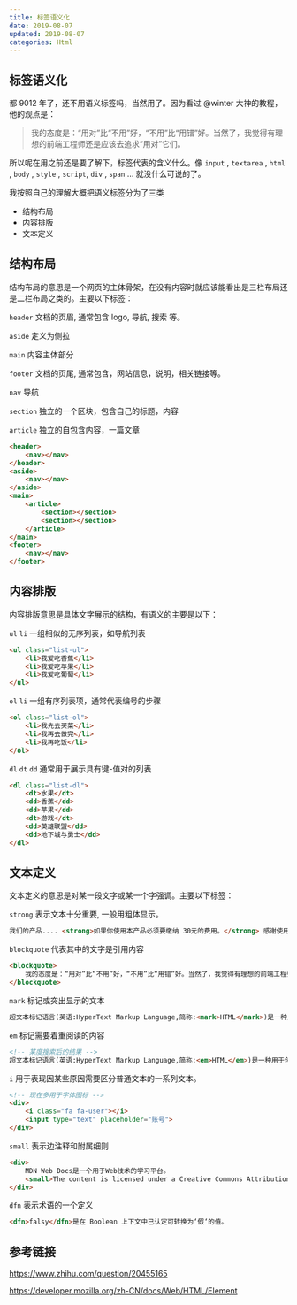 ```yaml
---
title: 标签语义化
date: 2019-08-07
updated: 2019-08-07
categories: Html
---
```


## 标签语义化

都 9012 年了，还不用语义标签吗，当然用了。因为看过 @winter 大神的教程，他的观点是：
> 我的态度是：“用对”比“不用”好，“不用”比“用错”好。当然了，我觉得有理想的前端工程师还是应该去追求“用对”它们。

所以呢在用之前还是要了解下，标签代表的含义什么。像 `input` , `textarea` , `html` , `body` , `style` , `script`, `div` , `span` ... 就没什么可说的了。

我按照自己的理解大概把语义标签分为了三类

- 结构布局
- 内容排版
- 文本定义

## 结构布局

结构布局的意思是一个网页的主体骨架，在没有内容时就应该能看出是三栏布局还是二栏布局之类的。主要以下标签：

`header` 文档的页眉, 通常包含 logo, 导航, 搜索 等。

`aside` 定义为侧拉

`main` 内容主体部分

`footer` 文档的页尾, 通常包含，网站信息，说明，相关链接等。

`nav` 导航

`section` 独立的一个区块，包含自己的标题，内容

`article` 独立的自包含内容，一篇文章

```html
<header>
    <nav></nav>
</header>
<aside>
    <nav></nav>
</aside>
<main>
    <article>
        <section></section>
        <section></section>
    </article>
</main>
<footer>
    <nav></nav>
</footer>
```

## 内容排版

内容排版意思是具体文字展示的结构，有语义的主要是以下：

`ul` `li` 一组相似的无序列表，如导航列表

```html
<ul class="list-ul">
    <li>我爱吃香蕉</li>
    <li>我爱吃苹果</li>
    <li>我爱吃葡萄</li>
</ul>
```

`ol` `li` 一组有序列表项，通常代表编号的步骤

```html
<ol class="list-ol">
    <li>我先去买菜</li>
    <li>我再去做完</li>
    <li>我再吃饭</li>
</ol>
```

`dl` `dt` `dd` 通常用于展示具有键-值对的列表

```html
<dl class="list-dl">
    <dt>水果</dt>
    <dd>香蕉</dd>
    <dd>苹果</dd>
    <dt>游戏</dt>
    <dd>英雄联盟</dd>
    <dd>地下城与勇士</dd>
</dl>
```

## 文本定义

文本定义的意思是对某一段文字或某一个字强调。主要以下标签：

`strong` 表示文本十分重要, 一般用粗体显示。

```html
我们的产品.... <strong>如果你使用本产品必须要缴纳 30元的费用。</strong> 感谢使用！
```

`blockquote` 代表其中的文字是引用内容

```html
<blockquote>
    我的态度是：“用对”比“不用”好，“不用”比“用错”好。当然了，我觉得有理想的前端工程师还是应该去追求“用对”它们。
</blockquote>
```

`mark` 标记或突出显示的文本

```html
超文本标记语言(英语:HyperText Markup Language,简称:<mark>HTML</mark>)是一种用于创建网页的标准标记语言。 您可以使用 <mark>HTML</mark> 来建立自...
```

`em` 标记需要着重阅读的内容

```html
<!-- 某度搜索后的结果 -->
超文本标记语言(英语:HyperText Markup Language,简称:<em>HTML</em>)是一种用于创建网页的标准标记语言。 您可以使用 <em>HTML</em> 来建立自...
```

`i` 用于表现因某些原因需要区分普通文本的一系列文本。

```html
<!-- 现在多用于字体图标 -->
<div>
    <i class="fa fa-user"></i>
    <input type="text" placeholder="账号">
</div>
```

`small` 表示边注释和附属细则

```html
<div>
    MDN Web Docs是一个用于Web技术的学习平台。
    <small>The content is licensed under a Creative Commons Attribution-ShareAlike 2.5 Generic License.</small>
</div>
```

`dfn` 表示术语的一个定义

```html
<dfn>falsy</dfn>是在 Boolean 上下文中已认定可转换为‘假‘的值。
```

## 参考链接

<https://www.zhihu.com/question/20455165>

<https://developer.mozilla.org/zh-CN/docs/Web/HTML/Element>
